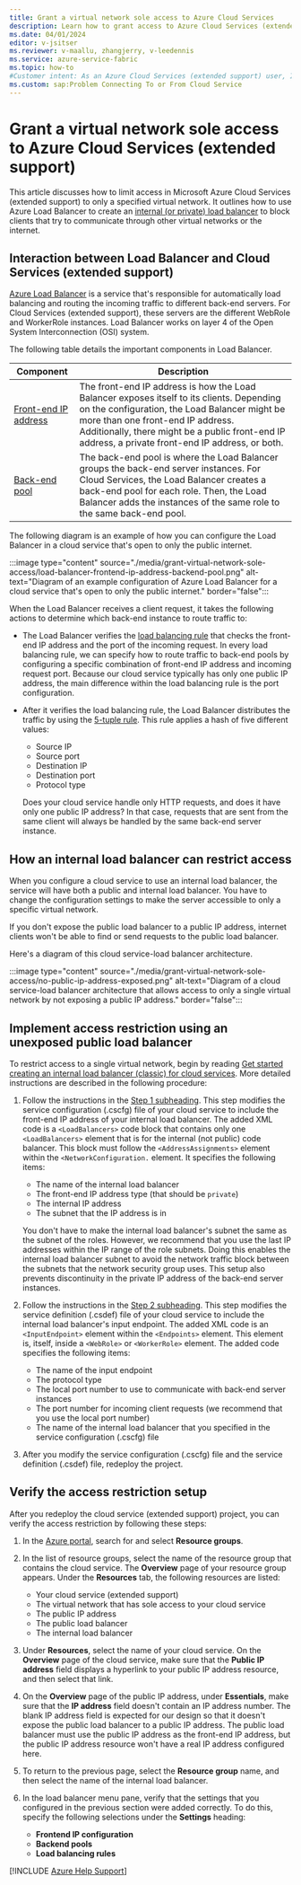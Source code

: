 ```yaml
---
title: Grant a virtual network sole access to Azure Cloud Services
description: Learn how to grant access to Azure Cloud Services (extended support) to only a specified virtual network.
ms.date: 04/01/2024
editor: v-jsitser
ms.reviewer: v-maallu, zhangjerry, v-leedennis
ms.service: azure-service-fabric
ms.topic: how-to
#Customer intent: As an Azure Cloud Services (extended support) user, I want to restrict cloud service to only a specified virtual network so that I can make my cloud service more secure.
ms.custom: sap:Problem Connecting To or From Cloud Service
---
```


# Grant a virtual network sole access to Azure Cloud Services (extended support)

This article discusses how to limit access in Microsoft Azure Cloud Services (extended support) to only a specified virtual network. It outlines how to use Azure Load Balancer to create an [internal (or private) load balancer](/azure/load-balancer/components#frontend-ip-configurations) to block clients that try to communicate through other virtual networks or the internet.

## Interaction between Load Balancer and Cloud Services (extended support)

[Azure Load Balancer](/azure/load-balancer/load-balancer-overview) is a service that's responsible for automatically load balancing and routing the incoming traffic to different back-end servers. For Cloud Services (extended support), these servers are the different WebRole and WorkerRole instances. Load Balancer works on layer 4 of the Open System Interconnection (OSI) system.

The following table details the important components in Load Balancer.

| Component | Description |
|--|--|
| [Front-end IP address](/azure/load-balancer/components#frontend-ip-configuration-) | The front-end IP address is how the Load Balancer exposes itself to its clients. Depending on the configuration, the Load Balancer might be more than one front-end IP address. Additionally, there might be a public front-end IP address, a private front-end IP address, or both. |
| [Back-end pool](/azure/load-balancer/components#backend-pool) | The back-end pool is where the Load Balancer groups the back-end server instances. For Cloud Services, the Load Balancer creates a back-end pool for each role. Then, the Load Balancer adds the instances of the same role to the same back-end pool. |

The following diagram is an example of how you can configure the Load Balancer in a cloud service that's open to only the public internet.

:::image type="content" source="./media/grant-virtual-network-sole-access/load-balancer-frontend-ip-address-backend-pool.png" alt-text="Diagram of an example configuration of Azure Load Balancer for a cloud service that's open to only the public internet." border="false":::

When the Load Balancer receives a client request, it takes the following actions to determine which back-end instance to route traffic to:

- The Load Balancer verifies the [load balancing rule](/azure/load-balancer/components#load-balancer-rules) that checks the front-end IP address and the port of the incoming request. In every load balancing rule, we can specify how to route traffic to back-end pools by configuring a specific combination of front-end IP address and incoming request port. Because our cloud service typically has only one public IP address, the main difference within the load balancing rule is the port configuration.

- After it verifies the load balancing rule, the Load Balancer distributes the traffic by using the [5-tuple rule](/azure/load-balancer/distribution-mode-concepts#hash-based). This rule applies a hash of five different values:

   - Source IP
   - Source port
   - Destination IP
   - Destination port
   - Protocol type

   Does your cloud service handle only HTTP requests, and does it have only one public IP address? In that case, requests that are sent from the same client will always be handled by the same back-end server instance.

## How an internal load balancer can restrict access

When you configure a cloud service to use an internal load balancer, the service will have both a public and internal load balancer. You have to change the configuration settings to make the server accessible to only a specific virtual network.

If you don't expose the public load balancer to a public IP address, internet clients won't be able to find or send requests to the public load balancer.

Here's a diagram of this cloud service-load balancer architecture.

:::image type="content" source="./media/grant-virtual-network-sole-access/no-public-ip-address-exposed.png" alt-text="Diagram of a cloud service-load balancer architecture that allows access to only a single virtual network by not exposing a public IP address." border="false":::

## Implement access restriction using an unexposed public load balancer

To restrict access to a single virtual network, begin by reading [Get started creating an internal load balancer (classic) for cloud services](/previous-versions/azure/load-balancer/load-balancer-get-started-ilb-classic-cloud). More detailed instructions are described in the following procedure:

1. Follow the instructions in the [Step 1 subheading](/previous-versions/azure/load-balancer/load-balancer-get-started-ilb-classic-cloud#step-1). This step modifies the service configuration (.cscfg) file of your cloud service to include the front-end IP address of your internal load balancer. The added XML code is a `<LoadBalancers>` code block that contains only one `<LoadBalancers>` element that is for the internal (not public) code balancer. This block must follow the `<AddressAssignments>` element within the `<NetworkConfiguration.` element. It specifies the following items:

   - The name of the internal load balancer
   - The front-end IP address type (that should be `private`)
   - The internal IP address
   - The subnet that the IP address is in

   You don't have to make the internal load balancer's subnet the same as the subnet of the roles. However, we recommend that you use the last IP addresses within the IP range of the role subnets. Doing this enables the internal load balancer subnet to avoid the network traffic block between the subnets that the network security group uses. This setup also prevents discontinuity in the private IP address of the back-end server instances.

1. Follow the instructions in the [Step 2 subheading](/previous-versions/azure/load-balancer/load-balancer-get-started-ilb-classic-cloud#step-2). This step modifies the service definition (.csdef) file of your cloud service to include the internal load balancer's input endpoint. The added XML code is an `<InputEndpoint>` element within the `<Endpoints>` element. This element is, itself, inside a `<WebRole>` or `<WorkerRole>` element. The added code specifies the following items:

   - The name of the input endpoint
   - The protocol type
   - The local port number to use to communicate with back-end server instances
   - The port number for incoming client requests (we recommend that you use the local port number)
   - The name of the internal load balancer that you specified in the service configuration (.cscfg) file

1. After you modify the service configuration (.cscfg) file and the service definition (.csdef) file, redeploy the project.

## Verify the access restriction setup

After you redeploy the cloud service (extended support) project, you can verify the access restriction by following these steps:

1. In the [Azure portal](https://portal.azure.com), search for and select **Resource groups**.
1. In the list of resource groups, select the name of the resource group that contains the cloud service. The **Overview** page of your resource group appears. Under the **Resources** tab, the following resources are listed:

   - Your cloud service (extended support)
   - The virtual network that has sole access to your cloud service
   - The public IP address
   - The public load balancer
   - The internal load balancer

1. Under **Resources**, select the name of your cloud service. On the **Overview** page of the cloud service, make sure that the **Public IP address** field displays a hyperlink to your public IP address resource, and then select that link.
1. On the **Overview** page of the public IP address, under **Essentials**, make sure that the **IP address** field doesn't contain an IP address number. The blank IP address field is expected for our design so that it doesn't expose the public load balancer to a public IP address. The public load balancer must use the public IP address as the front-end IP address, but the public IP address resource won't have a real IP address configured here.
1. To return to the previous page, select the **Resource group** name, and then select the name of the internal load balancer.
1. In the load balancer menu pane, verify that the settings that you configured in the previous section were added correctly. To do this, specify the following selections under the **Settings** heading:

   - **Frontend IP configuration**
   - **Backend pools**
   - **Load balancing rules**

[!INCLUDE [Azure Help Support](../../../../includes/azure-help-support.md)]
